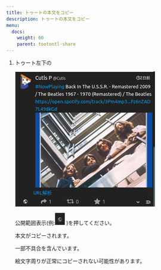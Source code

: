 ```yaml
---
title: トゥートの本文をコピー
description: トゥートの本文をコピー
menu:
  docs:
    weight: 60
    parent: tootontl-share
---
```


1. トゥート左下の  

   ![toottl1](https://raw.githubusercontent.com/cutls/TheDeskDocs/master/media/toottl1.png)  

   公開範囲表示\(例:![toottl7](https://raw.githubusercontent.com/cutls/TheDeskDocs/master/media/toottl7.png) \)を押してください。  

   本文がコピーされます。  

   一部不具合を含んでいます。  

   絵文字周りが正常にコピーされない可能性があります。

